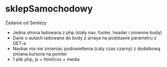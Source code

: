 # sklepSamochodowy
Zadanie od Sentezy


- Jedna strona ładowana z php (stały nav, footer, header i zmienne body)
- Dane o autach ladowane do body z arraya na podstawie parametru z GET-a
- Navbar ma nie zmieniac podswietlenia (caly czas czarny) z dodatkową zmiana kursora na pointer
- 1 plik php, js + html/css + media
